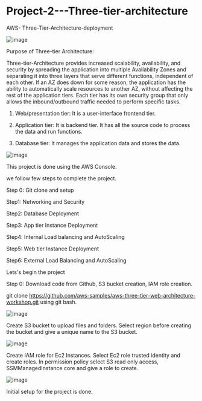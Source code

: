 # Project-2---Three-tier-architecture
AWS- Three-Tier-Architecture-deployment

![image](https://github.com/user-attachments/assets/8ad89f94-cbfc-43e5-93b3-642b6fdf172a)

Purpose of Three-tier Architecture:

Three-tier-Architecture provides increased scalability, availability, and security by spreading the application into multiple Availability Zones and separating it into three layers that serve different functions, independent of each other. If an AZ does down for some reason, the application has the ability to automatically scale resources to another AZ, without affecting the rest of the application tiers. Each tier has its own security group that only allows the inbound/outbound traffic needed to perform specific tasks.

1. Web/presentation tier: It is a user-interface frontend tier.

2. Application tier: It is backend tier. It has all the source code to process the data and run functions.

3. Database tier: It manages the application data and stores the data.

![image](https://github.com/user-attachments/assets/f9085b83-88cd-4a46-b3e6-d92755f4ae69)

This project is done using the AWS Console.

we follow few steps to complete the project.

Step 0: Git clone and setup

Step1: Networking and Security

Step2: Database Deployment

Step3: App tier Instance Deployment

Step4: Internal Load balancing and AutoScaling

Step5: Web tier Instance Deployment

Step6: External Load Balancing and AutoScaling

Lets's begin the project

Step 0: Download code from Github, S3 bucket creation, IAM role creation.


git clone https://github.com/aws-samples/aws-three-tier-web-architecture-workshop.git using git bash.

![image](https://github.com/user-attachments/assets/ad90113f-1dc8-4573-833d-c8b748d15449)

Create S3 bucket to upload files and folders. Select region before creating the bucket and give a unique name to the S3 bucket. 

![image](https://github.com/user-attachments/assets/a19b0c50-0a20-44d2-b04d-09da61c261e6)

Create IAM role for Ec2 Instances. Select Ec2 role trusted identity and create roles. In permission policy select S3 read only access, SSMManagedInstance core and give a role to create.

![image](https://github.com/user-attachments/assets/89c3e76f-10a0-4e99-8f6b-67cdd0d77fa7)

Initial setup for the project is done.















